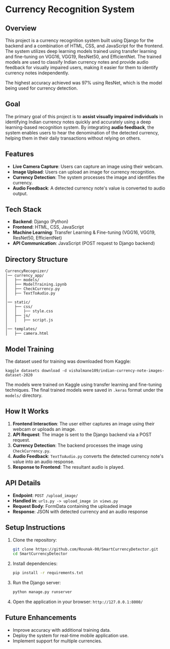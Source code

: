 # Currency Recognition System

## Overview
This project is a currency recognition system built using Django for the backend and a combination of HTML, CSS, and JavaScript for the frontend. The system utilizes deep learning models trained using transfer learning and fine-tuning on VGG16, VGG19, ResNet50, and EfficientNet. The trained models are used to classify Indian currency notes and provide audio feedback for visually impaired users, making it easier for them to identify currency notes independently.

The highest accuracy achieved was 97% using ResNet, which is the model being used for currency detection.

## Goal
The primary goal of this project is to **assist visually impaired individuals** in identifying Indian currency notes quickly and accurately using a deep learning-based recognition system. By integrating **audio feedback**, the system enables users to hear the denomination of the detected currency, helping them in their daily transactions without relying on others.

## Features
- **Live Camera Capture**: Users can capture an image using their webcam.
- **Image Upload**: Users can upload an image for currency recognition.
- **Currency Detection**: The system processes the image and identifies the currency.
- **Audio Feedback**: A detected currency note's value is converted to audio output.

## Tech Stack
- **Backend**: Django (Python)
- **Frontend**: HTML, CSS, JavaScript
- **Machine Learning**: Transfer Learning & Fine-tuning (VGG16, VGG19, ResNet50, EfficientNet)
- **API Communication**: JavaScript (POST request to Django backend)

## Directory Structure
```
CurrencyRecognizer/
│── currency_app/
│   ├── models/
│   ├── ModelTraining.ipynb
│   ├── CheckCurrency.py
│   ├── TextToAudio.py
│
│── static/
│   ├── css/
│   │   ├── style.css
│   ├── js/
│   │   ├── script.js
│
│── templates/
│   ├── camera.html
```

## Model Training
The dataset used for training was downloaded from Kaggle:
```
kaggle datasets download -d vishalmane109/indian-currency-note-images-dataset-2020
```
The models were trained on Kaggle using transfer learning and fine-tuning techniques. The final trained models were saved in `.keras` format under the `models/` directory.

## How It Works
1. **Frontend Interaction**: The user either captures an image using their webcam or uploads an image.
2. **API Request**: The image is sent to the Django backend via a POST request.
3. **Currency Detection**: The backend processes the image using `CheckCurrency.py`.
4. **Audio Feedback**: `TextToAudio.py` converts the detected currency note's value into an audio response.
5. **Response to Frontend**: The resultant audio is played.

## API Details
- **Endpoint**: `POST /upload_image/`
- **Handled in**: `urls.py -> upload_image in views.py`
- **Request Body**: FormData containing the uploaded image
- **Response**: JSON with detected currency and an audio response

## Setup Instructions
1. Clone the repository:
   ```sh
   git clone https://github.com/Rounak-00/SmartCurrencyDetector.git
   cd SmartCurrencyDetector
   ```
2. Install dependencies:
   ```sh
   pip install -r requirements.txt
   ```
3. Run the Django server:
   ```sh
   python manage.py runserver
   ```
4. Open the application in your browser: `http://127.0.0.1:8000/`

## Future Enhancements
- Improve accuracy with additional training data.
- Deploy the system for real-time mobile application use.
- Implement support for multiple currencies.

